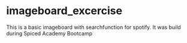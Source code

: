 # imageboard_excercise
This is a basic imageboard with searchfunction for spotify.
It was build during Spiced Academy Bootcamp
